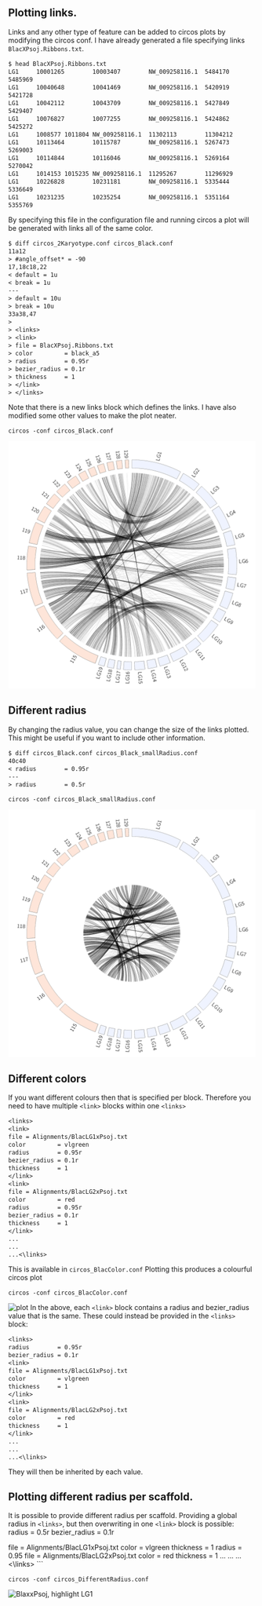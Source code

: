 ## Plotting links.
Links and any other type of feature can be added to circos plots by modifying the circos conf.
I have already generated a file specifying links `BlacXPsoj.Ribbons.txt`.
```
$ head BlacXPsoj.Ribbons.txt
LG1     10001265        10003407        NW_009258116.1  5484170 5485969
LG1     10040648        10041469        NW_009258116.1  5420919 5421728
LG1     10042112        10043709        NW_009258116.1  5427849 5429407
LG1     10076827        10077255        NW_009258116.1  5424862 5425272
LG1     1008577 1011804 NW_009258116.1  11302113        11304212
LG1     10113464        10115787        NW_009258116.1  5267473 5269003
LG1     10114844        10116046        NW_009258116.1  5269164 5270042
LG1     1014153 1015235 NW_009258116.1  11295267        11296929
LG1     10226828        10231181        NW_009258116.1  5335444 5336649
LG1     10231235        10235254        NW_009258116.1  5351164 5355769
```

By specifying this file in the configuration file and running circos a plot will be generated with links all of the same color.
```
$ diff circos_2Karyotype.conf circos_Black.conf
11a12
> #angle_offset* = -90
17,18c18,22
< default = 1u
< break = 1u
---
> default = 10u
> break = 10u
33a38,47
>
> <links>
> <link>
> file = BlacXPsoj.Ribbons.txt
> color         = black_a5
> radius        = 0.95r
> bezier_radius = 0.1r
> thickness     = 1
> </link>
> </links>
```
Note that there is a new links block which defines the links. I have also modified some other values to make the plot neater.
```
circos -conf circos_Black.conf
```
![Black circos of Blac x Psoj](./images/circos_Black.png)

## Different radius

By changing the radius value, you can change the size of the links plotted. This might be useful if you want to include other information.
```
$ diff circos_Black.conf circos_Black_smallRadius.conf
40c40
< radius        = 0.95r
---
> radius        = 0.5r
```


```
circos -conf circos_Black_smallRadius.conf
```

![Different Radius](./images/circos_SmallRadius.png)

## Different colors

If you want different colours then that is specified per block. Therefore you need to have multiple `<link>` blocks within one `<links>`
```
<links>
<link>
file = Alignments/BlacLG1xPsoj.txt
color         = vlgreen
radius        = 0.95r
bezier_radius = 0.1r
thickness     = 1
</link>
<link>
file = Alignments/BlacLG2xPsoj.txt
color         = red
radius        = 0.95r
bezier_radius = 0.1r
thickness     = 1
</link>
...
...
...<\links>
```
This is available in `circos_BlacColor.conf`
Plotting this produces a colourful circos plot
```
circos -conf circos_BlacColor.conf
```
![plot](./images/circos_BlacColor.png)
In the above, each `<link>` block contains a radius and bezier_radius value that is the same. These could instead be provided in the `<links>` block:
```
<links>
radius        = 0.95r
bezier_radius = 0.1r
<link>
file = Alignments/BlacLG1xPsoj.txt
color         = vlgreen
thickness     = 1
</link>
<link>
file = Alignments/BlacLG2xPsoj.txt
color         = red
thickness     = 1
</link>
...
...
...<\links>
```
They will then be inherited by each value.

## Plotting different radius per scaffold.
It is possible to provide different radius per scaffold. Providing a global radius in `<links>`, but then overwriting in one `<link>` block is possible:
<links>
radius        = 0.5r
bezier_radius = 0.1r
<link>
file = Alignments/BlacLG1xPsoj.txt
color         = vlgreen
thickness     = 1
radius        = 0.95
</link>
<link>
file = Alignments/BlacLG2xPsoj.txt
color         = red
thickness     = 1
</link>
...
...
...<\links>
```


```
circos -conf circos_DifferentRadius.conf
```

![BlaxxPsoj, highlight LG1](./images/DifferentRadius.png)
